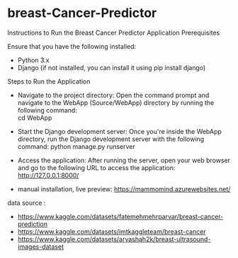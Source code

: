 # breast-Cancer-Predictor

Instructions to Run the Breast Cancer Predictor Application
Prerequisites

Ensure that you have the following installed:
- Python 3.x
- Django (if not installed, you can install it using pip install django)

Steps to Run the Application
- Navigate to the project directory: Open the command prompt and navigate to the WebApp (Source/WebApp) directory by running the following command:     
     cd WebApp
- Start the Django development server: Once you're inside the WebApp directory, run the Django development server with the following command:
     python manage.py runserver

- Access the application: After running the server, open your web browser and go to the following URL to access the application:
    http://127.0.0.1:8000/

- manual installation, live preview:
     https://mammomind.azurewebsites.net/

     
data source : 
- https://www.kaggle.com/datasets/fatemehmehrparvar/breast-cancer-prediction
- https://www.kaggle.com/datasets/imtkaggleteam/breast-cancer
- https://www.kaggle.com/datasets/aryashah2k/breast-ultrasound-images-dataset

